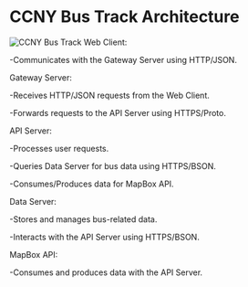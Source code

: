 # CCNY Bus Track Architecture
![CCNY Bus Track](https://github.com/udevii/ccny-bus-track/assets/47542935/bb0791d7-02f8-4b22-bd86-324083dde1de)
Web Client: 

-Communicates with the Gateway Server using HTTP/JSON.

Gateway Server: 

-Receives HTTP/JSON requests from the Web Client.

-Forwards requests to the API Server using HTTPS/Proto.

API Server:

-Processes user requests.

-Queries Data Server for bus data using HTTPS/BSON.

-Consumes/Produces data for MapBox API.

Data Server:

-Stores and manages bus-related data.

-Interacts with the API Server using HTTPS/BSON.

MapBox API:

-Consumes and produces data with the API Server.

